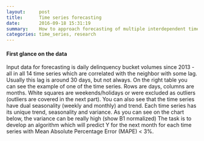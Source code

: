 ```yaml
---
layout:     post
title:      Time series forecasting
date:       2016-09-18 15:31:19
summary:    How to approach forecasting of multiple interdependent time series and reduce forecasting error twice [spoiler]
categories: time_series, research
---
```


#### First glance on the data

Input data for forecasting is daily delinquency bucket volumes since 2013 - all in all 14 time series which are correlated with the neighbor with some lag. Usually this lag is around 30 days, but not always.
On the right table you can see the example of one of the time series. Rows are days, columns are months. White squares are weekends/holidays or were excluded as outliers (outliers are covered in the next part). You can also see that the time series have dual seasonality (weekly and monthly) and trend.
Each time series has its unique trend, seasonality and variance. As you can see on the chart below, the variance can be really high
(show B1 normalized)
The task is to develop an algorithm which will predict Y for the next month for each time series with Mean Absolute Percentage Error (MAPE) < 3%.

